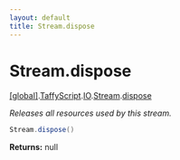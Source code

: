 ```yaml
---
layout: default
title: Stream.dispose
---
```


# Stream.dispose

[\[global\]]({{site.baseurl}}/docs/).[TaffyScript]({{site.baseurl}}/docs/TaffyScript/).[IO]({{site.baseurl}}/docs/TaffyScript/IO/).[Stream]({{site.baseurl}}/docs/TaffyScript/IO/Stream/).[dispose]({{site.baseurl}}/docs/TaffyScript/IO/Stream/dispose/)

_Releases all resources used by this stream._

```cs
Stream.dispose()
```

**Returns:** null

